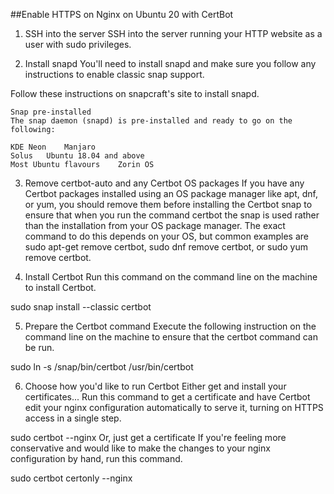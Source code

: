 ##Enable HTTPS on Nginx on Ubuntu 20 with CertBot


1. SSH into the server
SSH into the server running your HTTP website as a user with sudo privileges.

2. Install snapd
You'll need to install snapd and make sure you follow any instructions to enable classic snap support.

Follow these instructions on snapcraft's site to install snapd.

	Snap pre-installed
	The snap daemon (snapd) is pre-installed and ready to go on the following:

	KDE Neon	Manjaro
	Solus	Ubuntu 18.04 and above
	Most Ubuntu flavours	Zorin OS
3. Remove certbot-auto and any Certbot OS packages
If you have any Certbot packages installed using an OS package manager like apt, dnf, or yum, you should remove them before installing the Certbot snap to ensure that when you run the command certbot the snap is used rather than the installation from your OS package manager. The exact command to do this depends on your OS, but common examples are sudo apt-get remove certbot, sudo dnf remove certbot, or sudo yum remove certbot.

4. Install Certbot
Run this command on the command line on the machine to install Certbot.

sudo snap install --classic certbot

5. Prepare the Certbot command
Execute the following instruction on the command line on the machine to ensure that the certbot command can be run.

sudo ln -s /snap/bin/certbot /usr/bin/certbot

6. Choose how you'd like to run Certbot
Either get and install your certificates...
Run this command to get a certificate and have Certbot edit your nginx configuration automatically to serve it, turning on HTTPS access in a single step.

sudo certbot --nginx
Or, just get a certificate
If you're feeling more conservative and would like to make the changes to your nginx configuration by hand, run this command.

sudo certbot certonly --nginx
